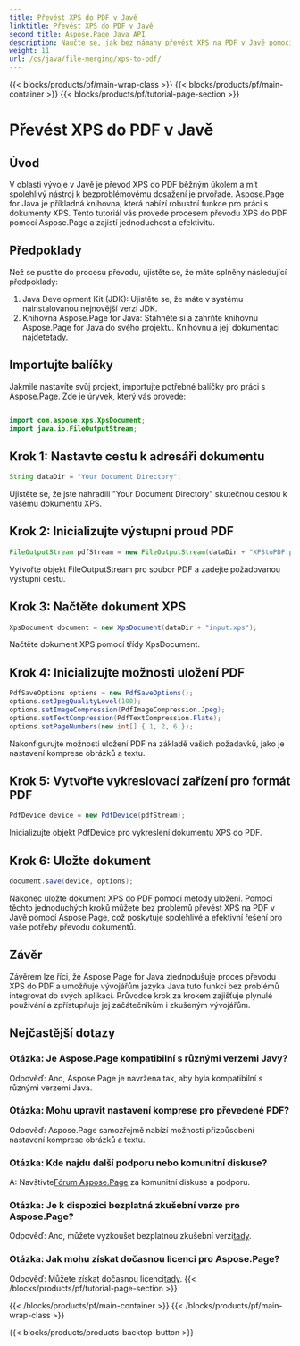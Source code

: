 ```yaml
---
title: Převést XPS do PDF v Javě
linktitle: Převést XPS do PDF v Javě
second_title: Aspose.Page Java API
description: Naučte se, jak bez námahy převést XPS na PDF v Javě pomocí Aspose.Page. Postupujte podle našeho podrobného průvodce pro efektivní převod dokumentů.
weight: 11
url: /cs/java/file-merging/xps-to-pdf/
---
```


{{< blocks/products/pf/main-wrap-class >}}
{{< blocks/products/pf/main-container >}}
{{< blocks/products/pf/tutorial-page-section >}}

# Převést XPS do PDF v Javě

## Úvod
V oblasti vývoje v Javě je převod XPS do PDF běžným úkolem a mít spolehlivý nástroj k bezproblémovému dosažení je prvořadé. Aspose.Page for Java je příkladná knihovna, která nabízí robustní funkce pro práci s dokumenty XPS. Tento tutoriál vás provede procesem převodu XPS do PDF pomocí Aspose.Page a zajistí jednoduchost a efektivitu.
## Předpoklady
Než se pustíte do procesu převodu, ujistěte se, že máte splněny následující předpoklady:
1. Java Development Kit (JDK): Ujistěte se, že máte v systému nainstalovanou nejnovější verzi JDK.
2.  Knihovna Aspose.Page for Java: Stáhněte si a zahrňte knihovnu Aspose.Page for Java do svého projektu. Knihovnu a její dokumentaci najdete[tady](https://reference.aspose.com/page/java/).
## Importujte balíčky
Jakmile nastavíte svůj projekt, importujte potřebné balíčky pro práci s Aspose.Page. Zde je úryvek, který vás provede:
```java

import com.aspose.xps.XpsDocument;
import java.io.FileOutputStream;
```
## Krok 1: Nastavte cestu k adresáři dokumentu
```java
String dataDir = "Your Document Directory";
```
Ujistěte se, že jste nahradili "Your Document Directory" skutečnou cestou k vašemu dokumentu XPS.
## Krok 2: Inicializujte výstupní proud PDF
```java
FileOutputStream pdfStream = new FileOutputStream(dataDir + "XPStoPDF.pdf");
```
Vytvořte objekt FileOutputStream pro soubor PDF a zadejte požadovanou výstupní cestu.
## Krok 3: Načtěte dokument XPS
```java
XpsDocument document = new XpsDocument(dataDir + "input.xps");
```
Načtěte dokument XPS pomocí třídy XpsDocument.
## Krok 4: Inicializujte možnosti uložení PDF
```java
PdfSaveOptions options = new PdfSaveOptions();
options.setJpegQualityLevel(100);
options.setImageCompression(PdfImageCompression.Jpeg);
options.setTextCompression(PdfTextCompression.Flate);
options.setPageNumbers(new int[] { 1, 2, 6 });
```
Nakonfigurujte možnosti uložení PDF na základě vašich požadavků, jako je nastavení komprese obrázků a textu.
## Krok 5: Vytvořte vykreslovací zařízení pro formát PDF
```java
PdfDevice device = new PdfDevice(pdfStream);
```
Inicializujte objekt PdfDevice pro vykreslení dokumentu XPS do PDF.
## Krok 6: Uložte dokument
```java
document.save(device, options);
```
Nakonec uložte dokument XPS do PDF pomocí metody uložení.
Pomocí těchto jednoduchých kroků můžete bez problémů převést XPS na PDF v Javě pomocí Aspose.Page, což poskytuje spolehlivé a efektivní řešení pro vaše potřeby převodu dokumentů.
## Závěr
Závěrem lze říci, že Aspose.Page for Java zjednodušuje proces převodu XPS do PDF a umožňuje vývojářům jazyka Java tuto funkci bez problémů integrovat do svých aplikací. Průvodce krok za krokem zajišťuje plynulé používání a zpřístupňuje jej začátečníkům i zkušeným vývojářům.
## Nejčastější dotazy
### Otázka: Je Aspose.Page kompatibilní s různými verzemi Javy?
Odpověď: Ano, Aspose.Page je navržena tak, aby byla kompatibilní s různými verzemi Java.
### Otázka: Mohu upravit nastavení komprese pro převedené PDF?
Odpověď: Aspose.Page samozřejmě nabízí možnosti přizpůsobení nastavení komprese obrázků a textu.
### Otázka: Kde najdu další podporu nebo komunitní diskuse?
 A: Navštivte[Fórum Aspose.Page](https://forum.aspose.com/c/page/39) za komunitní diskuse a podporu.
### Otázka: Je k dispozici bezplatná zkušební verze pro Aspose.Page?
 Odpověď: Ano, můžete vyzkoušet bezplatnou zkušební verzi[tady](https://releases.aspose.com/).
### Otázka: Jak mohu získat dočasnou licenci pro Aspose.Page?
 Odpověď: Můžete získat dočasnou licenci[tady](https://purchase.aspose.com/temporary-license/).
{{< /blocks/products/pf/tutorial-page-section >}}

{{< /blocks/products/pf/main-container >}}
{{< /blocks/products/pf/main-wrap-class >}}

{{< blocks/products/products-backtop-button >}}
